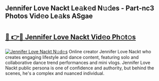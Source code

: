 ## Jennifer Love Nackt Le𝚊k𝚎d N𝚞𝚍es - Part-nc3 Photos Vid𝚎o Le𝚊ks ASgae

# <h2><a href="http://fb6k4t.evod.top/?m=Jennifer+Love+Nackt">🔗 👉🔴 Jennifer Love Nackt Vid𝚎o Ph𝚘t𝚘s</a></h2>

[![Jennifer Love Nackt N𝚞d𝚎s](https://i.imgur.com/8V9OHl7.gif)](http://fb6k4t.evod.top/?m=Jennifer+Love+Nackt)
Online creator Jennifer Love Nackt who creates engaging lifestyle and dance content, featuring solo and collaborative dance trend performances and mini vlogs. Jennifer Love Nackt public persona is one of confidence and authority, but behind the scenes, he's a complex and nuanced individual. 
